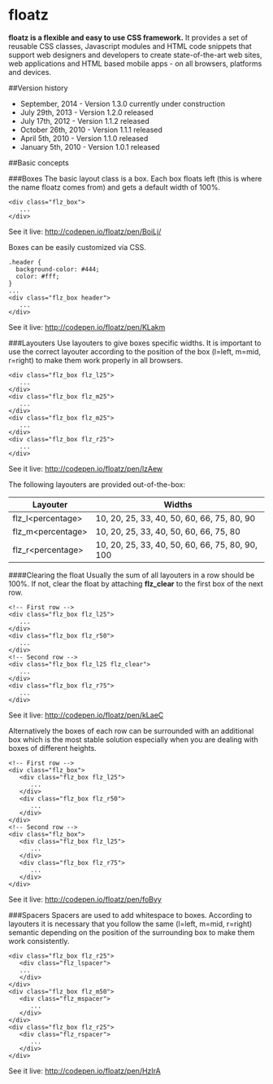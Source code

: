floatz
======

**floatz is a flexible and easy to use CSS framework.** It provides a set of reusable CSS classes, Javascript modules and HTML code snippets that support web designers and developers to create state-of-the-art web sites, web applications and HTML based mobile apps - on all browsers, platforms and devices.

##Version history
* September, 2014 - Version 1.3.0 currently under construction
* July 29th, 2013 - Version 1.2.0 released
* July 17th, 2012 - Version 1.1.2 released
* October 26th, 2010 - Version 1.1.1 released
* April 5th, 2010 - Version 1.1.0 released
* January 5th, 2010 - Version 1.0.1 released

##Basic concepts

###Boxes
The basic layout class is a box. Each box floats left (this is where the name floatz comes from) and gets a default width of 100%.
```
<div class="flz_box">
   ...
</div>
```
See it live: http://codepen.io/floatz/pen/BoiLj/

Boxes can be easily customized via CSS.
```
.header {
  background-color: #444;
  color: #fff;
}
...
<div class="flz_box header">
   ...
</div>
```
See it live: http://codepen.io/floatz/pen/KLakm

###Layouters
Use layouters to give boxes specific widths. It is important to use the correct layouter according to the position of the box (l=left, m=mid, r=right) to make them work properly in all browsers.
```
<div class="flz_box flz_l25">
   ...
</div>
<div class="flz_box flz_m25">
   ...
</div>
<div class="flz_box flz_m25">
   ...
</div>
<div class="flz_box flz_r25">
   ...
</div>
```
See it live: http://codepen.io/floatz/pen/lzAew

The following layouters are provided out-of-the-box:

| Layouter                | Widths                                          |
| ----------------------- | ----------------------------------------------- |
| flz_l&lt;percentage&gt; | 10, 20, 25, 33, 40, 50, 60, 66, 75, 80, 90      |
| flz_m&lt;percentage&gt; | 10, 20, 25, 33, 40, 50, 60, 66, 75, 80          |
| flz_r&lt;percentage&gt; | 10, 20, 25, 33, 40, 50, 60, 66, 75, 80, 90, 100 |

####Clearing the float
Usually the sum of all layouters in a row should be 100%. If not, clear the float by attaching **flz_clear** to the first box of the next row.
```
<!-- First row -->
<div class="flz_box flz_l25">
   ...
</div>
<div class="flz_box flz_r50">
   ...
</div>
<!-- Second row -->
<div class="flz_box flz_l25 flz_clear">
   ...
</div>
<div class="flz_box flz_r75">
   ...
</div>
```
See it live: http://codepen.io/floatz/pen/kLaeC

Alternatively the boxes of each row can be surrounded with an additional box which is the most stable solution especially when you are dealing with boxes of different heights.
```
<!-- First row -->
<div class="flz_box">
   <div class="flz_box flz_l25">
      ...
   </div>
   <div class="flz_box flz_r50">
      ...
   </div>
</div>
<!-- Second row -->
<div class="flz_box">
   <div class="flz_box flz_l25">
      ...
   </div>
   <div class="flz_box flz_r75">
      ...
   </div>
</div>
```
See it live: http://codepen.io/floatz/pen/foBvy

###Spacers
Spacers are used to add whitespace to boxes. According to layouters it is necessary that you follow the same (l=left, m=mid, r=right) semantic depending on the position of the surrounding box to make them work consistently.

```
<div class="flz_box flz_r25">
   <div class="flz_lspacer">
   ...
   </div>
</div>
<div class="flz_box flz_m50">
   <div class="flz_mspacer">
      ...
   </div>
</div>
<div class="flz_box flz_r25">
   <div class="flz_rspacer">
      ...
   </div>
</div>
```
See it live: http://codepen.io/floatz/pen/HzIrA
